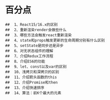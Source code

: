 # 百分点


	##  1、React15/16.x的区别
	##  2、重新渲染render会做些什么
	##  3、哪些方法会触发react重新渲染
	##  4、state和props触发更新的生命周期分别有什么区别
	##  5、setState是同步还是异步
	##  6、对无状态组件的理解
	##  7、介绍Redux工作流程
	##  8、介绍ES6的功能
	##  9、let、const以及var的区别
	##  10、浅拷贝和深拷贝的区别
	##  11、介绍箭头函数的this
	##  12、介绍Promise和then
	##  13、介绍快速排序
	##  14、算法：前K个最大的元素

